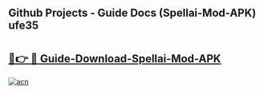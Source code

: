 ## Github Projects - Guide Docs (Spellai-Mod-APK) ufe35

# <h2><a href="https://apkcomod.com?title=Spellai-Mod-APK">🔗👉 🔴 Guide-Download-Spellai-Mod-APK </a></h2>

[![acn](https://github.com/user-attachments/assets/0f9c940e-d8b0-45ae-aac7-cd30a18b3e1c)](https://apkcomod.com?title=Spellai-Mod-APK)

